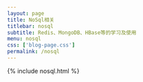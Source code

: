 ```yaml
---
layout: page
title: NoSql相关
titlebar: nosql
subtitle: Redis、MongoDB、HBase等的学习及使用
menu: nosql
css: ['blog-page.css']
permalink: /nosql
---
```


{% include nosql.html %}